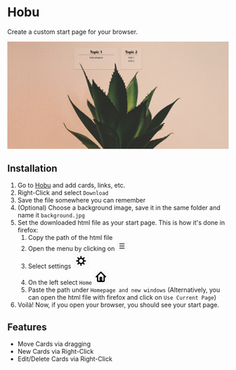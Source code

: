# Hobu

Create a custom start page for your browser.

![Demo](assets/demo.jpg)

## Installation
1. Go to [Hobu](hobu.html) and add cards, links, etc.
2. Right-Click and select `Download`
3. Save the file somewhere you can remember
4. (Optional) Choose a background image, save it in the same folder and name it `background.jpg`
5. Set the downloaded html file as your start page. This is how it's done in firefox:
   1. Copy the path of the html file
   2. Open the menu by clicking on ![menu](assets/menubutton.png)
   3. Select settings ![settings](assets/settings.jpg)
   4. On the left select `Home` ![Home](assets/home.jpg)
   5. Paste the path under `Homepage and new windows` (Alternatively, you can open the html file with firefox and click on `Use Current Page`)
6. Voilà! Now, if you open your browser, you should see your start page.

## Features
- Move Cards via dragging
- New Cards via Right-Click
- Edit/Delete Cards via Right-Click
